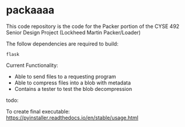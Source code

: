 # packaaaa

This code repository is the code for the Packer portion of the CYSE 492 Senior Design Project (Lockheed Martin Packer/Loader)

The follow dependencies are required to build:
```
flask
```

Current Functionality:

* Able to send files to a requesting program
* Able to compress files into a blob with metadata
* Contains a tester to test the blob decompression 

todo:

To create final executable: https://pyinstaller.readthedocs.io/en/stable/usage.html
